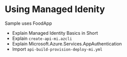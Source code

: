 # Using Managed Idenity

Sample uses FoodApp

- Explain Managed Identity Basics in Short
- Explain `create-api-mi.azcli`
- Explain Microsoft.Azure.Services.AppAuthentication
- Import `api-build-provision-deploy-mi.yml`

